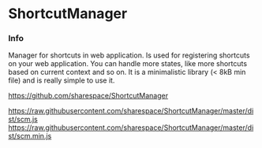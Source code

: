 # ShortcutManager

### Info
Manager for shortcuts in web application. Is used for registering shortcuts on your web application. You can handle
more states, like more shortcuts based on current context and so on. It is a minimalistic library (< 8kB min file) 
and is really simple to use it.

https://github.com/sharespace/ShortcutManager

https://raw.githubusercontent.com/sharespace/ShortcutManager/master/dist/scm.js
https://raw.githubusercontent.com/sharespace/ShortcutManager/master/dist/scm.min.js